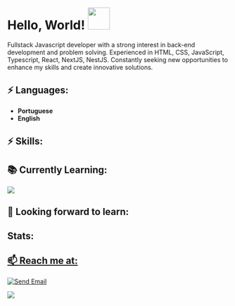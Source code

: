 # Hello, World! <img src="https://media.giphy.com/media/mGcNjsfWAjY5AEZNw6/giphy.gif" width="50">

Fullstack Javascript developer with a strong interest in back-end development and problem solving.
Experienced in HTML, CSS, JavaScript, Typescript, React, NextJS, NestJS.
Constantly seeking new opportunities to enhance my skills and create innovative solutions.

## ⚡ Languages:
-  **Portuguese**
-   **English**

## ⚡ Skills:
<div  align = "center" style ="display: none;">
  

  <table style="margin: 0 auto;">
  <tbody>
    <tr>
      <td style="text-align: center;"><img style="height: 25px;" src="https://img.shields.io/badge/TypeScript-007ACC?style=for-the-badge&logo=typescript&logoColor=white"></td>
      <td style="text-align: center;"><img style="height: 25px;" src="https://img.shields.io/badge/Linux-FCC624?style=for-the-badge&logo=linux&logoColor=black"></td>
      <td style="text-align: center;"><img style="height: 25px;" src="https://img.shields.io/badge/JavaScript-F7DF1E?style=for-the-badge&logo=javascript&logoColor=black"></td>
      <td style="text-align: center;"><img style="height: 25px;" src="https://img.shields.io/badge/Node.js-43853D?style=for-the-badge&logo=node.js&logoColor=white"></td>
      <td style="text-align: center;"><img style="height: 25px;" src="https://img.shields.io/badge/Vite-B73BFE?style=for-the-badge&logo=vite&logoColor=FFD62E"></td>
    </tr>
    <tr>
      <td style="text-align: center;"><img style="height: 25px;" src="https://img.shields.io/badge/Tailwind_CSS-38B2AC?style=for-the-badge&logo=tailwind-css&logoColor=white"></td>
      <td style="text-align: center;"><img style="height: 25px;" src="https://img.shields.io/badge/React-20232A?style=for-the-badge&logo=react&logoColor=61DAFB"></td>
      <td style="text-align: center;"><img style="height: 25px;" src="https://img.shields.io/badge/HTML5-E34F26?style=for-the-badge&logo=html5&logoColor=white"></td>
      <td style="text-align: center;"><img style="height: 25px;" src="https://img.shields.io/badge/CSS3-1572B6?style=for-the-badge&logo=css3&logoColor=white"></td>
      <td style="text-align: center;"><img style="height: 25px;" src="https://img.shields.io/badge/Express.js-404D59?style=for-the-badge"></td>
    </tr>
    <tr>
      <td style="text-align: center;"><img style="height: 25px;" src="https://img.shields.io/badge/styled--components-DB7093?style=for-the-badge&logo=styled-components&logoColor=white"></td>
      <td style="text-align: center;"><img style="height: 25px;" src="https://img.shields.io/badge/Material--UI-0081CB?style=for-the-badge&logo=material-ui&logoColor=white"></td>
      <td style="text-align: center;"><img style="height: 25px;" src="https://img.shields.io/badge/Prisma-3982CE?style=for-the-badge&logo=Prisma&logoColor=white"></td>
      <td style="text-align: center;"><img style="height: 25px;" src="https://img.shields.io/badge/MongoDB-4EA94B?style=for-the-badge&logo=mongodb&logoColor=white"></td>
      <td style="text-align: center;"><img style="height: 25px;" src="https://img.shields.io/badge/redis-%23DD0031.svg?&style=for-the-badge&logo=redis&logoColor=white"></td>
    </tr>
    <tr>
      <td style="text-align: center;"><img style="height: 25px;" src="https://img.shields.io/badge/PostgreSQL-316192?style=for-the-badge&logo=postgresql&logoColor=white"></td>
      <td style="text-align: center;"><img style="height: 25px;" src="https://img.shields.io/badge/Jest-323330?style=for-the-badge&logo=Jest&logoColor=white"></td>
      <td style="text-align: center;"><img style="height: 25px;" src="https://img.shields.io/badge/Vercel-000000?style=for-the-badge&logo=vercel&logoColor=white"></td>
      <td style="text-align: center;"><img style="height: 25px;" src="https://img.shields.io/badge/Figma-F24E1E?style=for-the-badge&logo=figma&logoColor=white"></td>
      <td style="text-align: center;"><img style="height: 25px;" src="https://img.shields.io/badge/eslint-3A33D1?style=for-the-badge&logo=eslint&logoColor=white"></td>
    </tr>
    <tr>
      <td style="text-align: center;"><img style="height: 25px;" src="https://img.shields.io/badge/prettier-1A2C34?style=for-the-badge&logo=prettier&logoColor=F7BA3E"></td>
      <td style="text-align: center;"><img style="height: 25px;" src="https://img.shields.io/badge/next.js-1A2C34?style=for-the-badge&logo=nextdotjs&logoColor=white"></td>
      <td style="text-align: center;"><img style="height: 25px;" src="https://img.shields.io/badge/Swagger-85EA2D?style=for-the-badge&logo=Swagger&logoColor=white"></td>
      <td style="text-align: center;"><img style="height: 25px;" src="https://img.shields.io/badge/Notion-000000?style=for-the-badge&logo=notion&logoColor=white"></td>
      <td style="text-align: center;"><img style="height: 25px;" src="https://img.shields.io/badge/JWT-000000?style=for-the-badge&logo=JSON%20web%20tokens&logoColor=white"></td>
    </tr>
    <tr>
      <td style="text-align:center;"><img style="height: 25px;" src="https://img.shields.io/badge/nestjs-1A2C34?style=for-the-badge&logo=nestjs&logoColor=D2485A"></td>
      <td style ="text-align:center;"> <img src="https://img.shields.io/badge/Docker-1A2C34?style=for-the-badge&logo=docker&logoColor=blue"> </td>
      <td style ="text-align:center;"> <img src="https://img.shields.io/badge/tRPC-1A2C34?style=for-the-badge&logo=tRPC&logoColor=blue"> </td>
      <td style ="text-align:center;"> <img src="https://img.shields.io/badge/amazonaws-1A2C34?style=for-the-badge&logo=amazonaws&logoColor=F7BA3E"> </td>
      <td style ="text-align:center;"> <img src="https://img.shields.io/badge/RubyonRails-gray?style=for-the-badge&logo=RubyonRails&logoColor=red"> </td>
    </tr>
  </tbody>
</table>

</div>

## 📚 Currently Learning:


 <img src="https://img.shields.io/badge/Java-1A2C34?style=for-the-badge&logo=JAva&logoColor=blue">




## 🌱 Looking forward to learn:


## Stats:
<div  align = "center" style ="display: none;">
<a href="https://github.com/andreymudri">
<img height="180em" src="https://github-readme-stats.vercel.app/api/top-langs/?username=andreymudri&layout=compact&langs_count=7&theme=dracula"/>
<img height="180em" src="https://github-readme-stats.vercel.app/api?username=andreymudri&show_icons=true&theme=dracula"/>
</div>

## 📫 Reach me at:


[![Send Email](https://img.shields.io/badge/Gmail-D14836?style=for-the-badge&logo=gmail&logoColor=white)](mailto:andreymudri@gmail.com)
 
 <a href="https://www.linkedin.com/in/andreymudri/"><img src="https://img.shields.io/badge/linkedin-0081CB.svg?&style=for-the-badge&logo=linkedin&logoColor=white" /></a>
